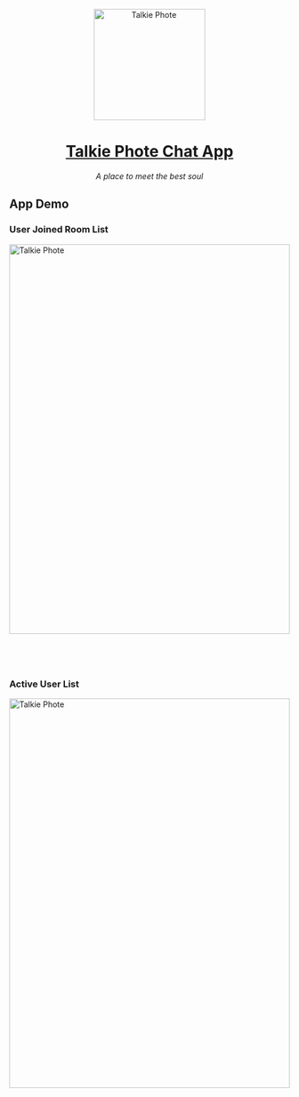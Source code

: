 <p align="center"><img width="200px" height="200px" alt="Talkie Phote" src="https://talkie-phote.netlify.app/assets/image/appLogo.png"></a>
<h1 align="center"><a href="https://talkie-phote.netlify.app">Talkie Phote Chat App</a></h1>
<p align="center"><i>A place to meet the best soul</i></p>

## App Demo

### User Joined Room List

<img width="100%" height="700px" alt="Talkie Phote" src="https://talkie-phote.netlify.app/assets/image/chatlist_demo.jpg">

<div style="margin-bottom: 80px"></div>

### Active User List

<img width="100%" height="700px" alt="Talkie Phote" src="https://talkie-phote.netlify.app/assets/image/activeUser__list.jpg">
